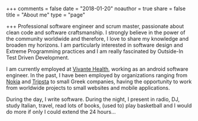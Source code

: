 +++
comments = false
date = "2018-01-20"
noauthor = true
share = false
title = "About me"
type = "page"

+++
Professional software engineer and scrum master, passionate about clean code and software craftsmanship. I strongly believe in the power of the community worldwide and therefore, I love to share my knowledge and broaden my horizons. I am particularly interested in software design and Extreme Programming practices and I am really fascinated by Outside-In Test Driven Development.

I am currently employed at [Vivante Health](https://vivantehealth.com/), working as an android software engineer. In the past, I have been employed by organizations ranging from [Nokia](https://www.nokia.com/) and [Tripsta](http://www.tripsta.com/) to small Greek companies, having the opportunity to work from worldwide projects to small websites and mobile applications.

During the day, I write software. During the night, I present in radio, DJ, study Italian, travel, read lots of books, (used to) play basketball and I would do more if only I could extend the 24 hours...
